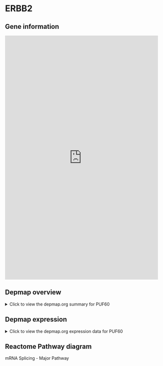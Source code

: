 <h1>ERBB2</h1>

<h2>Gene information</h2>
<iframe src="https://depmap.org/portal/gene/PUF60?tab=about" style="border:none;width:100%;height:800px"></iframe>

<h2>Depmap overview</h2>
<details>
  <summary>Click to view the depmap.org summary for PUF60</summary>
  <iframe src="https://depmap.org/portal/gene/PUF60?tab=overview" style="border:none;width:100%;height:800px"></iframe>
</details>

<h2>Depmap expression</h2>
<details>
  <summary>Click to view the depmap.org expression data for PUF60</summary>
  <iframe src="https://depmap.org/portal/gene/PUF60?tab=characterization" style="border:none;width:100%;height:800px"></iframe>
</details>



<h2>Reactome Pathway diagram</h2>
mRNA Splicing - Major Pathway
<div id="diagramHolder"></div>

<script>
    //Creating the Reactome Diagram widget
    //Take into account a proxy needs to be set up in your server side pointing to www.reactome.org
    function onReactomeDiagramReady(){  //This function is automatically called when the widget code is ready to be used
        var diagram = Reactome.Diagram.create({
            "placeHolder" : "diagramHolder",
            "width" : 900,
            "height" : 500
        });

        //Initialising it to the "Hemostasis" pathway
        diagram.loadDiagram("R-HSA-72163");

        //Adding different listeners

        diagram.onDiagramLoaded(function (loaded) {
            console.info("Loaded ", loaded);
            diagram.flagItems("BAD");
	    diagram.flagItems("Q92934");
            if (loaded == "R-HSA-72163") diagram.selectItem("R-HSA-72163");
        });

     }
</script>



